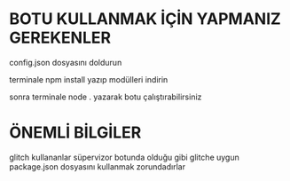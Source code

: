 # BOTU KULLANMAK İÇİN YAPMANIZ GEREKENLER

config.json dosyasını doldurun

terminale npm install yazıp modülleri indirin

sonra terminale node . yazarak botu çalıştırabilirsiniz

# ÖNEMLİ BİLGİLER

glitch kullananlar süpervizor botunda olduğu gibi glitche uygun package.json dosyasını kullanmak zorundadırlar